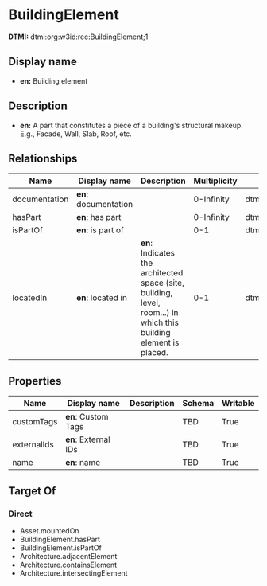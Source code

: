 # BuildingElement
**DTMI:** dtmi:org:w3id:rec:BuildingElement;1
## Display name
- **en:** Building element
## Description
- **en:** A part that constitutes a piece of a building's structural makeup. E.g., Facade, Wall, Slab, Roof, etc.
## Relationships
|Name|Display name|Description|Multiplicity|Target|Properties|Writable|
|-|-|-|-|-|-|-|
|documentation|**en**: documentation||0-Infinity|dtmi:org:w3id:rec:Document;1||True|
|hasPart|**en**: has part||0-Infinity|dtmi:org:w3id:rec:BuildingElement;1||True|
|isPartOf|**en**: is part of||0-1|dtmi:org:w3id:rec:BuildingElement;1||True|
|locatedIn|**en**: located in|**en**: Indicates the architected space (site, building, level, room...) in which this building element is placed.|0-1|dtmi:org:w3id:rec:Architecture;1||True|
## Properties
|Name|Display name|Description|Schema|Writable|
|-|-|-|-|-|
|customTags|**en**: Custom Tags||TBD|True|
|externalIds|**en**: External IDs||TBD|True|
|name|**en**: name||TBD|True|
## Target Of
### Direct
* Asset.mountedOn
* BuildingElement.hasPart
* BuildingElement.isPartOf
* Architecture.adjacentElement
* Architecture.containsElement
* Architecture.intersectingElement
